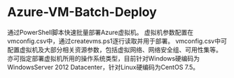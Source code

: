 # Azure-VM-Batch-Deploy
通过PowerShell脚本快速批量部署Azure虚拟机。
虚拟机参数配置在vmconfig.csv中，通过createvms.ps1逐行读取并用于部署。
vmconfig.csv中可配置虚拟机及大部分相关资源参数，包括虚拟网络、网络安全组、可用性集等。
亦可指定部署虚拟机所用的操作系统类型，目前针对Windows硬编码为WindowsServer 2012 Datacenter，针对Linux硬编码为CentOS 7.5。

